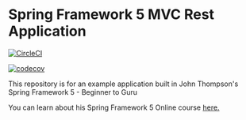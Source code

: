 # Spring Framework 5 MVC Rest Application

[![CircleCI](https://circleci.com/gh/kevinan2018/spring5-mvc-rest/tree/master.svg?style=svg)](https://circleci.com/gh/kevinan2018/spring5-mvc-rest/tree/master)



[![codecov](https://codecov.io/gh/kevinan2018/spring5-mvc-rest/branch/master/graph/badge.svg)](https://codecov.io/gh/kevinan2018/spring5-mvc-rest)


This repository is for an example application built in John Thompson's Spring Framework 5 - Beginner to Guru

You can learn about his Spring Framework 5 Online course [here.](http://courses.springframework.guru/p/spring-framework-5-begginer-to-guru/?product_id=363173)
